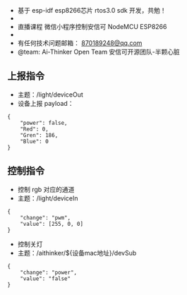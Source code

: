 
 *    基于 esp-idf esp8266芯片 rtos3.0 sdk 开发，共勉！
 * 
 *   直播课程  微信小程序控制安信可 NodeMCU ESP8266
 * 
 *    有任何技术问题邮箱： 870189248@qq.com
 *    @team: Ai-Thinker Open Team 安信可开源团队-半颗心脏
 

## 上报指令

- 主题：/light/deviceOut
- 设备上报 payload：

```
{
	"power": false,
	"Red": 0,
	"Gren": 186,
	"Blue": 0
}
```
## 控制指令

- 控制 rgb 对应的通道
- 主题：/light/deviceIn

```
{
	"change": "pwm",
	"value": [255, 0, 0]
}
```

- 控制关灯
- 主题：/aithinker/${设备mac地址}/devSub

```
{
	"change": "power",
	"value": "false"
}
```